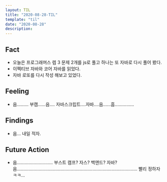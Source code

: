 ```yaml
---
layout: TIL
title: "2020-08-28-TIL"
template: "til"
date: "2020-08-28"
description: 
---
```


## Fact

- 오늘은 프로그래머스 렙 3 문제 2개를 js로 풀고 하나는 또 자바로 다시 풀어 봤다.
- 이펙티브 자바와 코어 자바를 읽었다.
- 자바 로또를 다시 작성 해보고 있었다.

## Feeling

- 음......... 부캠......음.... 자바스크립트....자바....음......흠...............

## Findings

- 음... 내일 적자.

## Future Action

- 음............................ 부스트 캠프? 자스? 백앤드? 자바? 음.............................................................................................. 빨리 정하자 ㅋㅋ... 